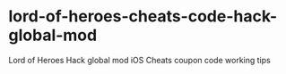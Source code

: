 # lord-of-heroes-cheats-code-hack-global-mod
Lord of Heroes Hack global mod iOS Cheats coupon code working tips
